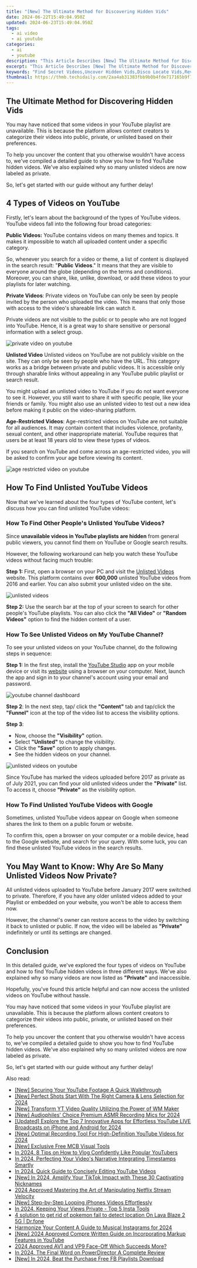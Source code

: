 ```yaml
---
title: "[New] The Ultimate Method for Discovering Hidden Vids"
date: 2024-06-22T15:49:04.950Z
updated: 2024-06-23T15:49:04.950Z
tags:
  - ai video
  - ai youtube
categories:
  - ai
  - youtube
description: "This Article Describes [New] The Ultimate Method for Discovering Hidden Vids"
excerpt: "This Article Describes [New] The Ultimate Method for Discovering Hidden Vids"
keywords: "Find Secret Videos,Uncover Hidden Vids,Disco Locate Vids,Reveal Veiled Clips,Expose Clandestine Vid,Unearth Lost Films,Spot Hidden Video"
thumbnail: https://thmb.techidaily.com/2aa4ab31383fbb9b0b4fde717165b9f7119026d37948432465f45718cb2abd14.jpg
---
```


## The Ultimate Method for Discovering Hidden Vids

You may have noticed that some videos in your YouTube playlist are unavailable. This is because the platform allows content creators to categorize their videos into public, private, or unlisted based on their preferences.

To help you uncover the content that you otherwise wouldn't have access to, we've compiled a detailed guide to show you how to find YouTube hidden videos. We've also explained why so many unlisted videos are now labeled as private.

So, let's get started with our guide without any further delay!

## 4 Types of Videos on YouTube

Firstly, let's learn about the background of the types of YouTube videos. YouTube videos fall into the following four broad categories:

**Public Videos:** YouTube contains videos on many themes and topics. It makes it impossible to watch all uploaded content under a specific category.

So, whenever you search for a video or theme, a list of content is displayed in the search result: "**Public** **Videos**." It means that they are visible to everyone around the globe (depending on the terms and conditions). Moreover, you can share, like, unlike, download, or add these videos to your playlists for later watching.

**Private Videos**: Private videos on YouTube can only be seen by people invited by the person who uploaded the video. This means that only those with access to the video's shareable link can watch it.

Private videos are not visible to the public or to people who are not logged into YouTube. Hence, it is a great way to share sensitive or personal information with a select group.

![private video on youtube](https://images.wondershare.com/filmora/article-images/private-video-on-youtube.png)

**Unlisted Video** Unlisted videos on YouTube are not publicly visible on the site. They can only be seen by people who have the URL. This category works as a bridge between private and public videos. It is accessible only through sharable links without appealing in any YouTube public playlist or search result.

You might upload an unlisted video to YouTube if you do not want everyone to see it. However, you still want to share it with specific people, like your friends or family. You might also use an unlisted video to test out a new idea before making it public on the video-sharing platform.

**Age-Restricted Videos**: Age-restricted videos on YouTube are not suitable for all audiences. It may contain content that includes violence, profanity, sexual content, and other inappropriate material. YouTube requires that users be at least 18 years old to view these types of videos.

If you search on YouTube and come across an age-restricted video, you will be asked to confirm your age before viewing its content.

![age restricted video on youtube](https://images.wondershare.com/filmora/article-images/age-restricted-videos-on-youtube.png)

## How To Find Unlisted YouTube Videos

Now that we've learned about the four types of YouTube content, let's discuss how you can find unlisted YouTube videos:

### How To Find Other People's Unlisted YouTube Videos?

Since **unavailable videos in YouTube playlists are hidden** from general public viewers, you cannot find them on YouTube or Google search results.

However, the following workaround can help you watch these YouTube videos without facing much trouble:

**Step 1:** First, open a browser on your PC and visit the [Unlisted Videos](https://unlistedvideos.com/) website. This platform contains over **600,000** unlisted YouTube videos from 2016 and earlier. You can also submit your unlisted video on the site.

![unlisted videos](https://images.wondershare.com/filmora/article-images/using-the-unlisted-videos-website-to-see-hidden-videos.png)

**Step 2:** Use the search bar at the top of your screen to search for other people's YouTube playlists. You can also click the **"All Video"** or **"Random Videos"** option to find the hidden content of a user.

### How To See Unlisted Videos on My YouTube Channel?

To see your unlisted videos on your YouTube channel, do the following steps in sequence:

**Step 1:** In the first step, install the [YouTube Studio](https://play.google.com/store/apps/details?id=com.google.android.apps.youtube.creator&hl=en&gl=US) app on your mobile device or visit its [website](https://studio.youtube.com/) using a browser on your computer. Next, launch the app and sign in to your channel's account using your email and password.

![youtube channel dashboard](https://images.wondershare.com/filmora/article-images/accessing-youtube-studio-to-see-unlisted-videos.png)

**Step 2**: In the next step, tap/ click the **"Content"** tab and tap/click the **"Funnel"** icon at the top of the video list to access the visibility options.

**Step 3**:

* Now, choose the **"Visibility"** option.
* Select **"Unlisted"** to change the visibility.
* Click the **"Save"** option to apply changes.
* See the hidden videos on your channel.

![unlisted videos on youtube](https://images.wondershare.com/filmora/article-images/changing-videos-visibility-to-see-unlisted-videos-on-youtube.png)

Since YouTube has marked the videos uploaded before 2017 as private as of July 2021, you can find your old unlisted videos under the **"Private"** list. To access it, choose **"Private"** as the visibility option.

### How To Find Unlisted YouTube Videos with Google

Sometimes, unlisted YouTube videos appear on Google when someone shares the link to them on a public forum or website.

To confirm this, open a browser on your computer or a mobile device, head to the Google website, and search for your query. With some luck, you can find these unlisted YouTube videos in the search results.

## You May Want to Know: Why Are So Many Unlisted Videos Now Private?

All unlisted videos uploaded to YouTube before January 2017 were switched to private. Therefore, if you have any older unlisted videos added to your Playlist or embedded on your website, you won't be able to access them now.

However, the channel's owner can restore access to the video by switching it back to unlisted or public. If now, the video will be labeled as **"Private"** indefinitely or until its settings are changed.

## Conclusion

In this detailed guide, we've explored the four types of videos on YouTube and how to find YouTube hidden videos in three different ways. We've also explained why so many videos are now listed as **"Private"** and inaccessible.

Hopefully, you've found this article helpful and can now access the unlisted videos on YouTube without hassle.

You may have noticed that some videos in your YouTube playlist are unavailable. This is because the platform allows content creators to categorize their videos into public, private, or unlisted based on their preferences.

To help you uncover the content that you otherwise wouldn't have access to, we've compiled a detailed guide to show you how to find YouTube hidden videos. We've also explained why so many unlisted videos are now labeled as private.

So, let's get started with our guide without any further delay!


<ins class="adsbygoogle"
     style="display:block"
     data-ad-format="autorelaxed"
     data-ad-client="ca-pub-7571918770474297"
     data-ad-slot="1223367746"></ins>



<ins class="adsbygoogle"
     style="display:block"
     data-ad-client="ca-pub-7571918770474297"
     data-ad-slot="8358498916"
     data-ad-format="auto"
     data-full-width-responsive="true"></ins>

<span class="atpl-alsoreadstyle">Also read:</span>
<div><ul>
<li><a href="https://youtube-sure.techidaily.com/ecuring-your-youtube-footage-a-quick-walkthrough/"><u>[New] Securing Your YouTube Footage  A Quick Walkthrough</u></a></li>
<li><a href="https://youtube-sure.techidaily.com/erfect-shots-start-with-the-right-camera-and-lens-selection-for-2024/"><u>[New] Perfect Shots Start With The Right Camera & Lens Selection for 2024</u></a></li>
<li><a href="https://youtube-sure.techidaily.com/ransform-yt-video-quality-utilizing-the-power-of-wm-maker/"><u>[New] Transform YT Video Quality  Utilizing the Power of WM Maker</u></a></li>
<li><a href="https://youtube-sure.techidaily.com/udiophiles-choice-premium-asmr-recording-mics-for-2024/"><u>[New] Audiophiles' Choice  Premium ASMR Recording Mics for 2024</u></a></li>
<li><a href="https://youtube-sure.techidaily.com/ed-explore-the-top-7-innovative-apps-for-effortless-youtube-live-broadcasts-on-iphone-and-android-for-2024/"><u>[Updated] Explore the Top 7 Innovative Apps for Effortless YouTube LIVE Broadcasts on iPhone and Android for 2024</u></a></li>
<li><a href="https://youtube-sure.techidaily.com/ptimal-recording-tool-for-high-definition-youtube-videos-for-2024/"><u>[New] Optimal Recording Tool  For High-Definition YouTube Videos for 2024</u></a></li>
<li><a href="https://youtube-sure.techidaily.com/xclusive-free-mcb-visual-tools/"><u>[New] Exclusive Free MCB Visual Tools</u></a></li>
<li><a href="https://youtube-sure.techidaily.com/24-8-tips-on-how-to-vlog-confidently-like-popular-youtubers/"><u>In 2024, 8 Tips on How to Vlog Confidently Like Popular YouTubers</u></a></li>
<li><a href="https://youtube-sure.techidaily.com/24-perfecting-your-videos-narrative-integrating-timestamps-smartly/"><u>In 2024, Perfecting Your Video's Narrative  Integrating Timestamps Smartly</u></a></li>
<li><a href="https://youtube-sure.techidaily.com/24-quick-guide-to-concisely-editing-youtube-videos/"><u>In 2024, Quick Guide to Concisely Editing YouTube Videos</u></a></li>
<li><a href="https://tiktok-videos.techidaily.com/new-in-2024-amplify-your-tiktok-impact-with-these-30-captivating-nicknames/"><u>[New] In 2024, Amplify Your TikTok Impact with These 30 Captivating Nicknames</u></a></li>
<li><a href="https://extra-skills.techidaily.com/2024-approved-mastering-the-art-of-manipulating-netflix-stream-velocity/"><u>2024 Approved  Mastering the Art of Manipulating Netflix Stream Velocity</u></a></li>
<li><a href="https://youtube-help.techidaily.com/new-step-by-step-looping-iphones-videos-effortlessly/"><u>[New] Step-by-Step  Looping iPhones Videos Effortlessly</u></a></li>
<li><a href="https://instagram-video-files.techidaily.com/in-2024-keeping-your-views-private-top-5-insta-tools/"><u>In 2024, Keeping Your Views Private - Top 5 Insta Tools</u></a></li>
<li><a href="https://android-pokemon-go.techidaily.com/4-solution-to-get-rid-of-pokemon-fail-to-detect-location-on-lava-blaze-2-5g-drfone-by-drfone-virtual-android/"><u>4 solution to get rid of pokemon fail to detect location On Lava Blaze 2 5G | Dr.fone</u></a></li>
<li><a href="https://instagram-clips.techidaily.com/harmonize-your-content-a-guide-to-musical-instagrams-for-2024/"><u>Harmonize Your Content  A Guide to Musical Instagrams for 2024</u></a></li>
<li><a href="https://facebook-video-share.techidaily.com/new-2024-approved-compre-written-guide-on-incorporating-markup-features-in-youtube/"><u>[New] 2024 Approved  Compre Written Guide on Incorporating Markup Features in YouTube</u></a></li>
<li><a href="https://extra-tips.techidaily.com/2024-approved-av1-and-vp9-face-off-which-succeeds-more/"><u>2024 Approved  AV1 and VP9 Face-Off  Which Succeeds More?</u></a></li>
<li><a href="https://some-skills.techidaily.com/in-2024-the-final-word-on-powerdirector-a-complete-review/"><u>In 2024, The Final Word on PowerDirector  A Complete Review</u></a></li>
<li><a href="https://facebook-clips.techidaily.com/new-in-2024-beat-the-purchase-free-fb-playlists-download/"><u>[New] In 2024, Beat the Purchase  Free FB Playlists Download</u></a></li>
</ul></div>
